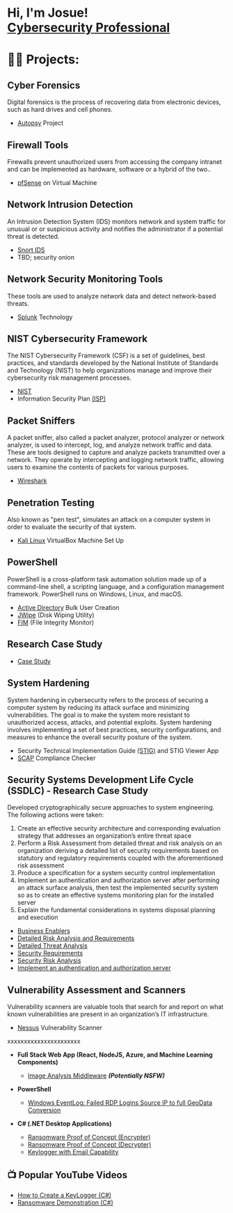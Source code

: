 <h1>Hi, I'm Josue! <br/><a href=>Cybersecurity Professional</a>

# 👨‍💻 Projects:

## Cyber Forensics
Digital forensics is the process of recovering data from electronic devices, such as hard       drives and cell phones.
  - [Autopsy](https://github.com/jmart375/Autopsy) Project

## Firewall Tools
Firewalls prevent unauthorized users from accessing the company intranet and can be             implemented as hardware, software or a hybrid of the two..
  - [pfSense](https://github.com/jmart375/pfSense) on Virtual Machine
    
## Network Intrusion Detection
An Intrusion Detection System (IDS) monitors network and system traffic for unusual or or       suspicious activity and notifies the administrator if a potential threat is detected. 
  - [Snort IDS](https://github.com/jmart375/Snort-IDS/tree/main)
  - TBD; security onion
    
## Network Security Monitoring Tools
These tools are used to analyze network data and detect network-based threats.
  - [Splunk](https://github.com/jmart375/Threat-Hunting-with-the-Splunk-SIEM) Technology

## NIST Cybersecurity Framework
The NIST Cybersecurity Framework (CSF) is a set of guidelines, best practices, and standards developed by the National Institute of Standards and Technology (NIST) to help organizations manage and improve their cybersecurity risk management processes.
- [NIST](https://github.com/jmart375/Cybersecurity-Framework-NIST)
- Information Security Plan [(ISP)](https://github.com/jmart375/Cybersecurity-Framework-NIST)
  
## Packet Sniffers
A packet sniffer, also called a packet analyzer, protocol analyzer or network analyzer, is      used to intercept, log, and analyze network traffic and data. These are tools designed to capture and analyze packets transmitted over a network. They operate by intercepting and logging network traffic, allowing users to examine the contents of packets for various purposes.
  - [Wireshark](https://github.com/jmart375/Wireshark/tree/main)

## Penetration Testing
Also known as "pen test", simulates an attack on a computer system in order to evaluate the 
security of that system.
- [Kali Linux](https://github.com/jmart375/VirtualBox-Virtual-Machine-Setup-Project) VirtualBox Machine Set Up
  
## PowerShell 
PowerShell is a cross-platform task automation solution made up of a command-line shell, a scripting language, and a configuration management framework. PowerShell runs on Windows, Linux, and macOS.

  - [Active Directory](https://github.com/jmart375/Active-directory) Bulk User Creation
  - [JWipe](https://github.com/jmart375/Jwipe.PoweShell) (Disk Wiping Utility)
  - [FIM](https://github.com/jmart375/Powershell-Integrity-FIM) (File Integrity Monitor)

## Research Case Study
  - [Case Study](https://github.com/jmart375/Case-Study)

## System Hardening
System hardening in cybersecurity refers to the process of securing a computer system by reducing its attack surface and minimizing vulnerabilities. The goal is to make the system more resistant to unauthorized access, attacks, and potential exploits. System hardening involves implementing a set of best practices, security configurations, and measures to enhance the overall security posture of the system. 
- Security Technical Implementation Guide [(STIG)](https://github.com/jmart375/STIG) and STIG     Viewer App
- [SCAP](https://github.com/jmart375/SCAP) Compliance Checker

## Security Systems Development Life Cycle (SSDLC) - Research Case Study
Developed cryptographically secure approaches to system engineering. The following actions were taken:
1. Create an effective security architecture and corresponding evaluation strategy that addresses 
an organization’s entire threat space
2. Perform a Risk Assessment from detailed threat and risk analysis on an organization deriving a 
detailed list of security requirements based on statutory and regulatory requirements coupled 
with the aforementioned risk assessment
3. Produce a specification for a system security control implementation 
4. Implement an authentication and authorization server after performing an attack surface 
analysis, then test the implemented security system so as to create an effective systems 
monitoring plan for the installed server 
5. Explain the fundamental considerations in systems disposal planning and execution
  - [Business Enablers](https://github.com/jmart375/Business-Enablers/tree/main)
  - [Detailed Risk Analysis and Requirements](https://github.com/jmart375/Detailed-risk-analysis-and-requirements)
  - [Detailed Threat Analysis](https://github.com/jmart375/Detailed-Threat-Analysis)
  - [Security Requirements](https://github.com/jmart375/Security-Requirements/tree/main)
  - [Security Risk Analysis](https://github.com/jmart375/Security-Risk-Analysis)
  - [Implement an authentication and authorization server](https://github.com/jmart375/Creating-a-specification-for-a-software-system/blob/main/README.md)

## Vulnerability Assessment and Scanners
Vulnerability scanners are valuable tools that search for and report on what known              vulnerabilities are present in an organization’s IT infrastructure. 
  - [Nessus](https://github.com/jmart375/Nessus) Vulnerability Scanner
    
xxxxxxxxxxxxxxxxxxxxxx


    
  





 
- <b>Full Stack Web App (React, NodeJS, Azure, and Machine Learning Components)</b>
  - [Image Analysis Middleware](https://github.com/joshmadakor1/4chan-Image-Analysis-Middleware-C964) <b><i>(Potentially NSFW)</b></i>
- <b>PowerShell</b>
  - [Windows EventLog: Failed RDP Logins Source IP to full GeoData Conversion](https://github.com/joshmadakor1/Sentinel-Lab)
  
- <b>C# (.NET Desktop Applications)</b>
  - [Ransomware Proof of Concept (Encrypter)](https://github.com/joshmadakor1/EncrypterPOC)
  - [Ransomware Proof of Concept (Decrypter)](https://github.com/joshmadakor1/DecrypterPOC)
  - [Keylogger with Email Capability](https://github.com/joshmadakor1/Key-Logger-With-Email)


<h2>📺 Popular YouTube Videos</h2>

- [How to Create a KeyLogger (C#)](https://www.youtube.com/watch?v=N-L9hklSlNk)
- [Ransomware Demonstration (C#)](https://www.youtube.com/watch?v=OfvdQeh79s0)

